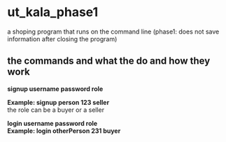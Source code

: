 # ut_kala_phase1
a shoping program that runs on the command line (phase1: does not save information after closing the program)

## the commands and what the do and how they work

**signup username password role**
  
**Example: signup person 123 seller**\
the role can be a buyer or a seller

**login username password role**\
**Example: login otherPerson 231 buyer**
